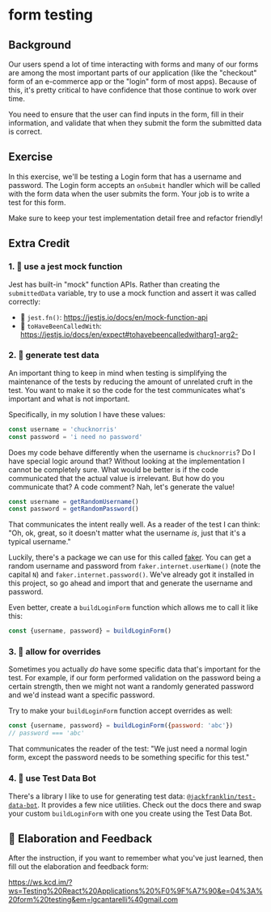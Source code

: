 # form testing

## Background

Our users spend a lot of time interacting with forms and many of our forms are
among the most important parts of our application (like the "checkout" form of
an e-commerce app or the "login" form of most apps). Because of this, it's
pretty critical to have confidence that those continue to work over time.

You need to ensure that the user can find inputs in the form, fill in their
information, and validate that when they submit the form the submitted data is
correct.

## Exercise

In this exercise, we'll be testing a Login form that has a username and
password. The Login form accepts an `onSubmit` handler which will be called with
the form data when the user submits the form. Your job is to write a test for
this form.

Make sure to keep your test implementation detail free and refactor friendly!

## Extra Credit

### 1. 💯 use a jest mock function

Jest has built-in "mock" function APIs. Rather than creating the `submittedData`
variable, try to use a mock function and assert it was called correctly:

- 📜 `jest.fn()`: https://jestjs.io/docs/en/mock-function-api
- 📜 `toHaveBeenCalledWith`:
  https://jestjs.io/docs/en/expect#tohavebeencalledwitharg1-arg2-

### 2. 💯 generate test data

An important thing to keep in mind when testing is simplifying the maintenance
of the tests by reducing the amount of unrelated cruft in the test. You want to
make it so the code for the test communicates what's important and what is not
important.

Specifically, in my solution I have these values:

```javascript
const username = 'chucknorris'
const password = 'i need no password'
```

Does my code behave differently when the username is `chucknorris`? Do I have
special logic around that? Without looking at the implementation I cannot be
completely sure. What would be better is if the code communicated that the
actual value is irrelevant. But how do you communicate that? A code comment?
Nah, let's generate the value!

```javascript
const username = getRandomUsername()
const password = getRandomPassword()
```

That communicates the intent really well. As a reader of the test I can think:
"Oh, ok, great, so it doesn't matter what the username _is_, just that it's a
typical username."

Luckily, there's a package we can use for this called
[faker](https://www.npmjs.com/package/@faker-js/faker). You can get a random username and
password from `faker.internet.userName()` (note the capital `N`) and
`faker.internet.password()`. We've already got it installed in this project, so
go ahead and import that and generate the username and password.

Even better, create a `buildLoginForm` function which allows me to call it like
this:

```javascript
const {username, password} = buildLoginForm()
```

### 3. 💯 allow for overrides

Sometimes you actually _do_ have some specific data that's important for the
test. For example, if our form performed validation on the password being a
certain strength, then we might not want a randomly generated password and we'd
instead want a specific password.

Try to make your `buildLoginForm` function accept overrides as well:

```javascript
const {username, password} = buildLoginForm({password: 'abc'})
// password === 'abc'
```

That communicates the reader of the test: "We just need a normal login form,
except the password needs to be something specific for this test."

### 4. 💯 use Test Data Bot

There's a library I like to use for generating test data:
[`@jackfranklin/test-data-bot`](https://www.npmjs.com/package/@jackfranklin/test-data-bot).
It provides a few nice utilities. Check out the docs there and swap your custom
`buildLoginForm` with one you create using the Test Data Bot.

## 🦉 Elaboration and Feedback

After the instruction, if you want to remember what you've just learned, then
fill out the elaboration and feedback form:

https://ws.kcd.im/?ws=Testing%20React%20Applications%20%F0%9F%A7%90&e=04%3A%20form%20testing&em=lgcantarelli%40gmail.com
